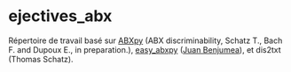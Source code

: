 # ejectives_abx
Répertoire de travail basé sur [ABXpy](https://github.com/bootphon/ABXpy) (ABX discriminability, Schatz T., Bach F. and Dupoux E., in preparation.), [easy_abxpy](https://github.com/primatelang/easy_abxpy) ([Juan Benjumea](https://github.com/jubenjum)), et dis2txt (Thomas Schatz).

